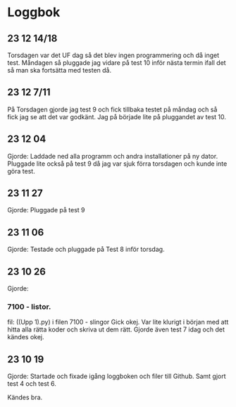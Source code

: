 Loggbok
==========
23 12 14/18
-----------
Torsdagen var det UF dag så det blev ingen programmering och då inget test. Måndagen så pluggade jag vidare på test 10 inför nästa termin ifall det så man ska fortsätta med testen då.


23 12 7/11
----------
På Torsdagen gjorde jag test 9 och fick tillbaka testet på måndag och så fick jag se att det var godkänt. Jag på började lite på pluggandet av test 10.

23 12 04
----------
Gjorde:
Laddade ned alla programm och andra installationer på ny dator. Pluggade lite också på test 9 då jag var sjuk förra torsdagen och kunde inte göra test.

23 11 27
---------
Gjorde: 
Pluggade på test 9


23 11 06
----------
Gjorde: 
Testade och pluggade på Test 8 inför torsdag. 

23 10 26
----------

Gjorde: 
### 7100 - listor.
fil: ((Upp 1).py) i filen 7100 - slingor
Gick okej. Var lite klurigt i början med att hitta alla rätta  koder och skriva ut dem rätt.
Gjorde även test 7 idag och det kändes okej.


23 10 19
-----------

Gjorde:
Startade och fixade igång loggboken och filer till Github.
Samt gjort test 4 och test 6.

Kändes bra.